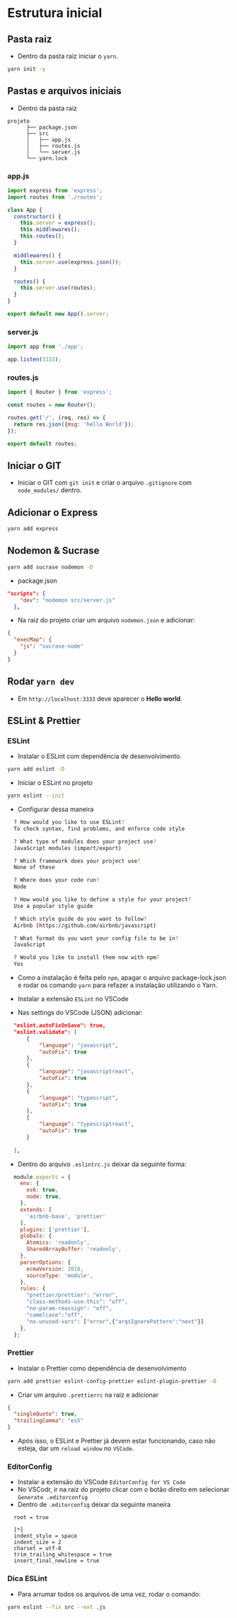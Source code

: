 # Estrutura inicial

## Pasta raiz
- Dentro da pasta raiz iniciar o `yarn`.
```bash
yarn init -y
```

## Pastas e arquivos iniciais
- Dentro da pasta raiz
```
projeto
      ├── package.json
      ├── src
      │   ├── app.js
      │   ├── routes.js
      │   └── server.js
      └── yarn.lock
```

### app.js
```js
import express from 'express';
import routes from './routes';

class App {
  constructor() {
    this.server = express();
    this.middlewares();
    this.routes();
  }

  middlewares() {
    this.server.use(express.json());
  }

  routes() {
    this.server.use(routes);
  }
}

export default new App().server;
```

### server.js
```js
import app from './app';

app.listen(3333);
```

### routes.js
```js
import { Router } from 'express';

const routes = new Router();

routes.get('/', (req, res) => {
  return res.json({msg: 'hello World'});
});

export default routes;
```

## Iniciar o GIT
- Iniciar o GIT com `git init` e criar o arquivo `.gitignore` com `node_modules/` 
dentro.

## Adicionar o Express
```bash
yarn add express
```

## Nodemon & Sucrase

```bash
yarn add sucrase nodemon -D
```

- package.json
```json
"scripts": {
    "dev": "nodemon src/server.js"
  },
```

- Na raiz do projeto criar um arquivo `nodemon.json` e adicionar:
```json
{
  "execMap": {
    "js": "sucrase-node"
  }
}
```

## Rodar `yarn dev`
- Em `http://localhost:3333` deve aparecer o **Hello world**.


## ESLint & Prettier

### ESLint
- Instalar o ESLint com dependência de desenvolvimento.
```bash
yarn add eslint -D
```

- Iniciar o ESLint no projeto
```bash
yarn eslint --init
```

- Configurar dessa maneira 
```bash 
  ? How would you like to use ESLint? 
  To check syntax, find problems, and enforce code style

  ? What type of modules does your project use? 
  JavaScript modules (import/export)

  ? Which framework does your project use? 
  None of these

  ? Where does your code run? 
  Node

  ? How would you like to define a style for your project? 
  Use a popular style guide

  ? Which style guide do you want to follow? 
  Airbnb (https://github.com/airbnb/javascript)

  ? What format do you want your config file to be in? 
  JavaScript

  ? Would you like to install them now with npm? 
  Yes
```

- Como a instalação é feita pelo `npm`, apagar o arquivo package-lock.json e rodar
 os comando `yarn` para refazer a instalação utilizando o Yarn.

- Instalar a extensão `ESLint` no VSCode

- Nas settings do VSCode (JSON) adicionar:  
```json
  "eslint.autoFixOnSave": true,
  "eslint.validate": [
      {
          "language": "javascript",
          "autoFix": true
      },
      {
          "language": "javascriptreact",
          "autoFix": true
      },
      {
          "language": "typescript",
          "autoFix": true
      },
      {
          "language": "typescriptreact",
          "autoFix": true
      }
      
  ],
```

- Dentro do arquivo `.eslintrc.js` deixar da seguinte forma:  
```js
  module.exports = {
    env: {
      es6: true,
      node: true,
    },
    extends: [
      'airbnb-base', 'prettier'
    ],
    plugins: ['prettier'],
    globals: {
      Atomics: 'readonly',
      SharedArrayBuffer: 'readonly',
    },
    parserOptions: {
      ecmaVersion: 2018,
      sourceType: 'module',
    },
    rules: {
      "prettier/prettier": "error",
      "class-methods-use-this": "off",
      "no-param-reassign": "off",
      "camelcase":"off",
      "no-unused-vars": ["error",{"argsIgnorePattern":"next"}]
    },
  };
```

### Prettier

- Instalar o Prettier como dependência de desenvolvimento
```bash
yarn add prettier eslint-config-prettier eslint-plugin-prettier -D
```

- Criar um arquivo `.prettierrc` na raiz e adicionar
```json
{
  "singleQuote": true,
  "trailingComma": "es5"
}
```

- Após isso, o ESLint e Prettier já devem estar funcionando, caso não esteja, dar
 um `reload window` no `VSCode`.  

### EditorConfig
- Instalar a extensão do VSCode `EditorConfig for VS Code`
- No VSCodr, ir na raiz do projeto clicar com o botão direito em selecionar 
`Generate .editorconfig`
- Dentro de `.editorconfig` deixar da seguinte maneira
```
  root = true

  [*]
  indent_style = space
  indent_size = 2
  charset = utf-8
  trim_trailing_whitespace = true
  insert_final_newline = true
```

### Dica ESLint
- Para arrumar todos os arquivos de uma vez, rodar o comando:
```bash
yarn eslint --fix src --ext .js
```

